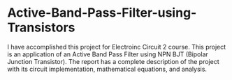 # Active-Band-Pass-Filter-using-Transistors
I have accomplished this project for Electroinc Circuit 2 course.
This project is an application of an Active Band Pass Filter using NPN BJT (Bipolar Junction Transistor).
The report has a complete description of the project with its circuit implementation, mathematical equations, and analysis.
